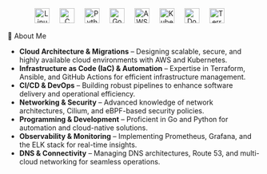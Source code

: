 
<div align="center">
  <img src="https://cdn.jsdelivr.net/gh/devicons/devicon/icons/linux/linux-original.svg" height="30" alt="Linux logo"  />
  <img width="12" />
  <img src="https://cdn.jsdelivr.net/gh/devicons/devicon/icons/c/c-original.svg" height="30" alt="C logo"  />
  <img width="12" />
  <img src="https://cdn.jsdelivr.net/gh/devicons/devicon/icons/python/python-original.svg" height="30" alt="Python logo"  />
  <img width="12" />
  <img src="https://cdn.jsdelivr.net/gh/devicons/devicon/icons/go/go-original.svg" height="30" alt="Go logo"  />
  <img width="12" />
  <img src="https://cdn.jsdelivr.net/gh/devicons/devicon@latest/icons/amazonwebservices/amazonwebservices-original-wordmark.svg" height="30" alt="AWS" />
  <img width="12" />
  <img src="https://cdn.jsdelivr.net/gh/devicons/devicon/icons/kubernetes/kubernetes-plain.svg" height="30" alt="Kubernetes logo"  />
  <img width="12" />
  <img src="https://cdn.jsdelivr.net/gh/devicons/devicon/icons/docker/docker-original.svg" height="30" alt="Docker logo"  />
  <img width="12" />
  <img src="https://cdn.jsdelivr.net/gh/devicons/devicon/icons/terraform/terraform-original.svg" height="30" alt="Terraform logo"  />
  <img width="12" />
  
</div>

🚀 About Me  

- **Cloud Architecture & Migrations** – Designing scalable, secure, and highly available cloud environments with AWS and Kubernetes.  
- **Infrastructure as Code (IaC) & Automation** – Expertise in Terraform, Ansible, and GitHub Actions for efficient infrastructure management.  
- **CI/CD & DevOps** – Building robust pipelines to enhance software delivery and operational efficiency.  
- **Networking & Security** – Advanced knowledge of network architectures, Cilium, and eBPF-based security policies.  
- **Programming & Development** – Proficient in Go and Python for automation and cloud-native solutions.  
- **Observability & Monitoring** – Implementing Prometheus, Grafana, and the ELK stack for real-time insights.  
- **DNS & Connectivity** – Managing DNS architectures, Route 53, and multi-cloud networking for seamless operations.  


